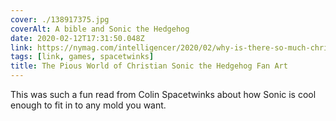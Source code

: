 ```yaml
---
cover: ./138917375.jpg
coverAlt: A bible and Sonic the Hedgehog
date: 2020-02-12T17:31:50.048Z
link: https://nymag.com/intelligencer/2020/02/why-is-there-so-much-christian-sonic-the-hedgehog-fan-art.html
tags: [link, games, spacetwinks]
title: The Pious World of Christian Sonic the Hedgehog Fan Art
---
```


This was such a fun read from Colin Spacetwinks about how Sonic is cool enough to fit in to any mold you want.
